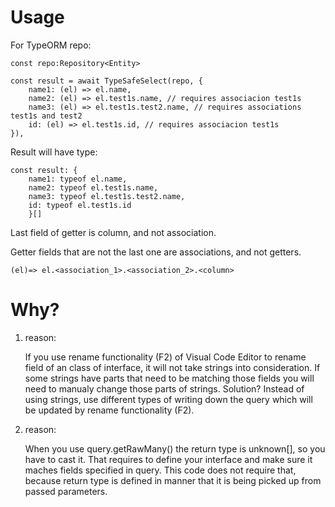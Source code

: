 # Usage

For TypeORM repo:

    const repo:Repository<Entity>

    const result = await TypeSafeSelect(repo, {
        name1: (el) => el.name,
        name2: (el) => el.test1s.name, // requires associacion test1s
        name3: (el) => el.test1s.test2.name, // requires associations  test1s and test2
        id: (el) => el.test1s.id, // requires associacion test1s
    }),

Result will have type:

    const result: {
        name1: typeof el.name,
        name2: typeof el.test1s.name,
        name3: typeof el.test1s.test2.name,
        id: typeof el.test1s.id
        }[]

Last field of getter is column, and not association.

Getter fields that are not the last one are associations, and not getters.

    (el)=> el.<association_1>.<association_2>.<column>

# Why?

1. reason:

   If you use rename functionality (F2) of Visual Code Editor to rename field of an class of interface, it will not take strings into consideration. If some strings have parts that need to be matching those fields you will need to manualy change those parts of strings. Solution? Instead of using strings, use different types of writing down the query which will be updated by rename functionality (F2).

2. reason:

   When you use query.getRawMany() the return type is unknown[], so you have to cast it. That requires to define your interface and make sure it maches fields specified in query. This code does not require that, because return type is defined in manner that it is being picked up from passed parameters.
